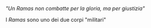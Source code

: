 *"Un Ramas non combatte per la gloria, ma per giustizia"*

I *Ramas* sono uno dei due corpi "militari"